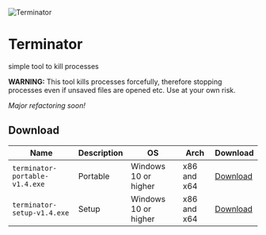 ![Terminator](https://socialify.git.ci/Hope-IT-Works/Terminator/image?description=1&font=Inter&logo=https%3A%2F%2Fraw.githubusercontent.com%2FHope-IT-Works%2FTerminator%2Fmain%2Fresources%2Flogo%2Fterminator.png&name=1&owner=1&pattern=Solid&theme=Light)
# Terminator
simple tool to kill processes

**WARNING:** This tool kills processes forcefully, therefore stopping processes even if unsaved files are opened etc. Use at your own risk.

_Major refactoring soon!_

## Download
| Name | Description | OS | Arch | Download |
| --- | --- | --- | --- | --- |
| `terminator-portable-v1.4.exe` | Portable | Windows 10 or higher | x86 and x64 | [Download](https://github.com/Hope-IT-Works/Terminator/releases/download/v1.4/terminator-portable-v1.4.exe) |
| `terminator-setup-v1.4.exe` | Setup | Windows 10 or higher | x86 and x64 | [Download](https://github.com/Hope-IT-Works/Terminator/releases/download/v1.4/terminator-setup-v1.4.exe) |
